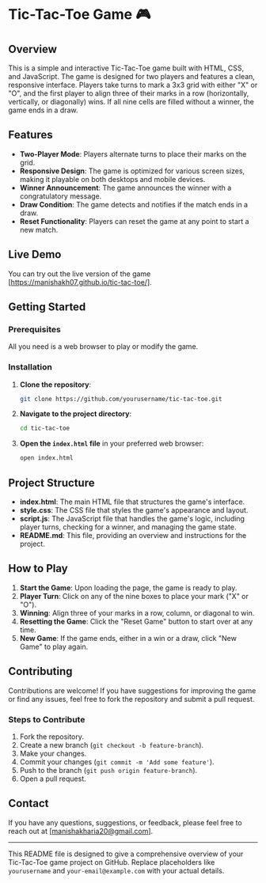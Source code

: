 # Tic-Tac-Toe Game 🎮

## Overview

This is a simple and interactive Tic-Tac-Toe game built with HTML, CSS, and JavaScript. The game is designed for two players and features a clean, responsive interface. Players take turns to mark a 3x3 grid with either "X" or "O", and the first player to align three of their marks in a row (horizontally, vertically, or diagonally) wins. If all nine cells are filled without a winner, the game ends in a draw.

## Features

- **Two-Player Mode**: Players alternate turns to place their marks on the grid.
- **Responsive Design**: The game is optimized for various screen sizes, making it playable on both desktops and mobile devices.
- **Winner Announcement**: The game announces the winner with a congratulatory message.
- **Draw Condition**: The game detects and notifies if the match ends in a draw.
- **Reset Functionality**: Players can reset the game at any point to start a new match.

## Live Demo

You can try out the live version of the game  [https://manishakh07.github.io/tic-tac-toe/].

## Getting Started

### Prerequisites

All you need is a web browser to play or modify the game.

### Installation

1. **Clone the repository**:
    ```bash
    git clone https://github.com/yourusername/tic-tac-toe.git
    ```
2. **Navigate to the project directory**:
    ```bash
    cd tic-tac-toe
    ```
3. **Open the `index.html` file** in your preferred web browser:
    ```bash
    open index.html
    ```

## Project Structure

- **index.html**: The main HTML file that structures the game's interface.
- **style.css**: The CSS file that styles the game's appearance and layout.
- **script.js**: The JavaScript file that handles the game's logic, including player turns, checking for a winner, and managing the game state.
- **README.md**: This file, providing an overview and instructions for the project.

## How to Play

1. **Start the Game**: Upon loading the page, the game is ready to play.
2. **Player Turn**: Click on any of the nine boxes to place your mark ("X" or "O").
3. **Winning**: Align three of your marks in a row, column, or diagonal to win.
4. **Resetting the Game**: Click the "Reset Game" button to start over at any time.
5. **New Game**: If the game ends, either in a win or a draw, click "New Game" to play again.

## Contributing

Contributions are welcome! If you have suggestions for improving the game or find any issues, feel free to fork the repository and submit a pull request.

### Steps to Contribute

1. Fork the repository.
2. Create a new branch (`git checkout -b feature-branch`).
3. Make your changes.
4. Commit your changes (`git commit -m 'Add some feature'`).
5. Push to the branch (`git push origin feature-branch`).
6. Open a pull request.


## Contact

If you have any questions, suggestions, or feedback, please feel free to reach out at [manishakharia20@gmail.com].

---

This README file is designed to give a comprehensive overview of your Tic-Tac-Toe game project on GitHub. Replace placeholders like `yourusername` and `your-email@example.com` with your actual details.
